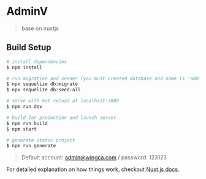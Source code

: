 # AdminV

> base on nuxtjs

## Build Setup

``` bash
# install dependencies
$ npm install

# run migration and seeder (you must created database and name is 'adminv' or you can customize in `/server/database/config`)
$ npx sequelize db:migrate
$ npx sequelize db:seed:all

# serve with hot reload at localhost:3000
$ npm run dev

# build for production and launch server
$ npm run build
$ npm start

# generate static project
$ npm run generate
```
> Default account: admin@wingca.com / password: 123123

For detailed explanation on how things work, checkout [Nuxt.js docs](https://nuxtjs.org).

